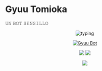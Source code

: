 # Gyuu Tomioka 
𝚄𝙽 𝙱𝙾𝚃 𝚂𝙴𝙽𝚂𝙸𝙻𝙻𝙾

<p align="center">
  <img src="https://readme-typing-svg.demolab.com?font=Fira+Code&pause=1000&color=0000FF&center=true&vCenter=true&width=435&lines=Gyuu+Tomioka+BOT;BOT+sencillo;Gyuu+BOT-MD;Power+by+kime;Collaborator+Danonino" alt="typing" />
</p>

<p align="center">
  <a href="https://postimg.cc/k22XsX2X">
    <img src="https://i.postimg.cc/YC3Gpvkg/Polish-20250918-124716761.jpg" alt="Gyuu Bot" style="max-width:100%;" />
  </a>
</p>

<p align="center">
  <img src="https://img.shields.io/badge/Autor-Kimesam-0000FF?style=for-the-badge&logo=github&logoColor=white" />
  <img src="https://img.shields.io/badge/Autor-Danonino-0000FF?style=for-the-badge&logo=github&logoColor=white" />
</p>

<p align="center">
  <img src="https://img.shields.io/badge/Node.js-Verificado-339933?style=for-the-badge&logo=nodedotjs&logoColor=white" />
</p>